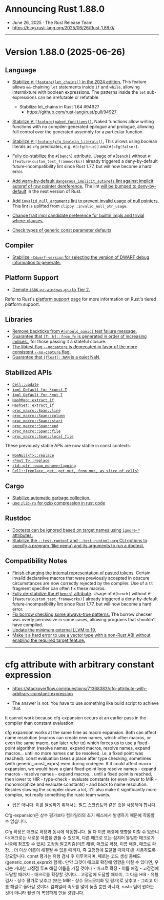 # Announcing Rust 1.88.0
- June 26, 2025 · The Rust Release Team
- https://blog.rust-lang.org/2025/06/26/Rust-1.88.0/


<hr />

Version 1.88.0 (2025-06-26)
==========================

<a id="1.88.0-Language"></a>

Language
--------
- [Stabilize `#![feature(let_chains)]` in the 2024 edition.](https://github.com/rust-lang/rust/pull/132833)
  This feature allows `&&`-chaining `let` statements inside `if` and `while`, allowing intermixture with boolean expressions. The patterns inside the `let` sub-expressions can be irrefutable or refutable.
    - Stabilize let_chains in Rust 1.64 #94927 
      - https://github.com/rust-lang/rust/pull/94927

- [Stabilize `#![feature(naked_functions)]`.](https://github.com/rust-lang/rust/pull/134213)
  Naked functions allow writing functions with no compiler-generated epilogue and prologue, allowing full control over the generated assembly for a particular function.
- [Stabilize `#![feature(cfg_boolean_literals)]`.](https://github.com/rust-lang/rust/pull/138632)
  This allows using boolean literals as `cfg` predicates, e.g. `#[cfg(true)]` and `#[cfg(false)]`.
- [Fully de-stabilize the `#[bench]` attribute](https://github.com/rust-lang/rust/pull/134273). Usage of `#[bench]` without `#![feature(custom_test_frameworks)]` already triggered a deny-by-default future-incompatibility lint since Rust 1.77, but will now become a hard error.
- [Add warn-by-default `dangerous_implicit_autorefs` lint against implicit autoref of raw pointer dereference.](https://github.com/rust-lang/rust/pull/123239)
  The lint [will be bumped to deny-by-default](https://github.com/rust-lang/rust/pull/141661) in the next version of Rust.
- [Add `invalid_null_arguments` lint to prevent invalid usage of null pointers.](https://github.com/rust-lang/rust/pull/119220)
  This lint is uplifted from `clippy::invalid_null_ptr_usage`.
- [Change trait impl candidate preference for builtin impls and trivial where-clauses.](https://github.com/rust-lang/rust/pull/138176)
- [Check types of generic const parameter defaults](https://github.com/rust-lang/rust/pull/139646)

<a id="1.88.0-Compiler"></a>

Compiler
--------
- [Stabilize `-Cdwarf-version` for selecting the version of DWARF debug information to generate.](https://github.com/rust-lang/rust/pull/136926)


<a id="1.88.0-Platform-Support"></a>

Platform Support
----------------
- [Demote `i686-pc-windows-gnu` to Tier 2.](https://blog.rust-lang.org/2025/05/26/demoting-i686-pc-windows-gnu/)


Refer to Rust's [platform support page][platform-support-doc]
for more information on Rust's tiered platform support.

[platform-support-doc]: https://doc.rust-lang.org/rustc/platform-support.html

<a id="1.88.0-Libraries"></a>

Libraries
---------
- [Remove backticks from `#[should_panic]` test failure message.](https://github.com/rust-lang/rust/pull/136160)
- [Guarantee that `[T; N]::from_fn` is generated in order of increasing indices.](https://github.com/rust-lang/rust/pull/139099), for those passing it a stateful closure.
- [The libtest flag `--nocapture` is deprecated in favor of the more consistent `--no-capture` flag.](https://github.com/rust-lang/rust/pull/139224)
- [Guarantee that `{float}::NAN` is a quiet NaN.](https://github.com/rust-lang/rust/pull/139483)


<a id="1.88.0-Stabilized-APIs"></a>

Stabilized APIs
---------------

- [`Cell::update`](https://doc.rust-lang.org/stable/std/cell/struct.Cell.html#method.update)
- [`impl Default for *const T`](https://doc.rust-lang.org/nightly/std/primitive.pointer.html#impl-Default-for-*const+T)
- [`impl Default for *mut T`](https://doc.rust-lang.org/nightly/std/primitive.pointer.html#impl-Default-for-*mut+T)
- [`HashMap::extract_if`](https://doc.rust-lang.org/stable/std/collections/struct.HashMap.html#method.extract_if)
- [`HashSet::extract_if`](https://doc.rust-lang.org/stable/std/collections/struct.HashSet.html#method.extract_if)
- [`proc_macro::Span::line`](https://doc.rust-lang.org/stable/proc_macro/struct.Span.html#method.line)
- [`proc_macro::Span::column`](https://doc.rust-lang.org/stable/proc_macro/struct.Span.html#method.column)
- [`proc_macro::Span::start`](https://doc.rust-lang.org/stable/proc_macro/struct.Span.html#method.start)
- [`proc_macro::Span::end`](https://doc.rust-lang.org/stable/proc_macro/struct.Span.html#method.end)
- [`proc_macro::Span::file`](https://doc.rust-lang.org/stable/proc_macro/struct.Span.html#method.file)
- [`proc_macro::Span::local_file`](https://doc.rust-lang.org/stable/proc_macro/struct.Span.html#method.local_file)

These previously stable APIs are now stable in const contexts:

- [`NonNull<T>::replace`](https://doc.rust-lang.org/stable/std/ptr/struct.NonNull.html#method.replace)
- [`<*mut T>::replace`](https://doc.rust-lang.org/stable/std/primitive.pointer.html#method.replace)
- [`std::ptr::swap_nonoverlapping`](https://github.com/rust-lang/rust/pull/137280)
- [`Cell::{replace, get, get_mut, from_mut, as_slice_of_cells}`](https://github.com/rust-lang/rust/pull/137928)


<a id="1.88.0-Cargo"></a>

Cargo
-----
- [Stabilize automatic garbage collection.](https://github.com/rust-lang/cargo/pull/14287/)
- [use `zlib-rs` for gzip compression in rust code](https://github.com/rust-lang/cargo/pull/15417/)

<a id="1.88.0-Rustdoc"></a>

Rustdoc
-----
- [Doctests can be ignored based on target names using `ignore-*` attributes.](https://github.com/rust-lang/rust/pull/137096)
- [Stabilize the `--test-runtool` and `--test-runtool-arg` CLI options to specify a program (like qemu) and its arguments to run a doctest.](https://github.com/rust-lang/rust/pull/137096)

<a id="1.88.0-Compatibility-Notes"></a>

Compatibility Notes
-------------------
- [Finish changing the internal representation of pasted tokens](https://github.com/rust-lang/rust/pull/124141). Certain invalid declarative macros that were previously accepted in obscure circumstances are now correctly rejected by the compiler. Use of a `tt` fragment specifier can often fix these macros.
- [Fully de-stabilize the `#[bench]` attribute](https://github.com/rust-lang/rust/pull/134273). Usage of `#[bench]` without `#![feature(custom_test_frameworks)]` already triggered a deny-by-default future-incompatibility lint since Rust 1.77, but will now become a hard error.
- [Fix borrow checking some always-true patterns.](https://github.com/rust-lang/rust/pull/139042)
  The borrow checker was overly permissive in some cases, allowing programs that shouldn't have compiled.
- [Update the minimum external LLVM to 19.](https://github.com/rust-lang/rust/pull/139275)
- [Make it a hard error to use a vector type with a non-Rust ABI without enabling the required target feature.](https://github.com/rust-lang/rust/pull/139309)


<hr />

# cfg attribute with arbitrary constant expression
- https://stackoverflow.com/questions/71368383/cfg-attribute-with-arbitrary-constant-expression

- The answer is not. You have to use something like build script to achieve that.

It cannot work because cfg-expansion occurs at an earlier pass in the compiler than constant evaluation.

cfg expansion works at the same time as macro expansion. Both can affect name resolution (macros can create new names, which other macros, or even the same macro, can later refer to) which forces us to use a fixed-point algorithm (resolve names, expand macros, resolve names, expand macros... until no more names can be resolved, i.e. a fixed point was reached). const evaluation takes a place after type checking, sometimes (with generic_const_exprs) even during codegen. If it could affect macro expansion, we would have a giant fixed-point loop resolve names - expand macros - resolve names - expand macros... until a fixed point is reached, then lower to HIR - type-check - evaluate constants (or even lower to MIR - monomorphize and evaluate constants) - and back to name resolution. Besides slowing the compiler down a lot, it'll also make it significantly more complex, not really something the rustc team wants.

- 답은 아니다. 이를 달성하기 위해서는 빌드 스크립트와 같은 것을 사용해야 합니다.

Cfg-expansion은 상수 평가보다 컴파일러의 초기 패스에서 발생하기 때문에 작동할 수 없습니다.

Cfg 확장은 매크로 확장과 동시에 작동합니다. 둘 다 이름 해결에 영향을 미칠 수 있습니다(매크로는 새로운 이름을 만들 수 있으며, 다른 매크로 또는 심지어 동일한 매크로가 나중에 참조할 수 있음) 고정점 알고리즘(이름 해결, 매크로 확장, 이름 해결, 매크로 확장... 더 이상 이름이 해결될 수 없을 때까지, 즉 고정점에 도달할 때까지)을 사용하도록 강요합니다. const 평가는 유형 검사 후 이루어지며, 때로는 코드 생성 중에도 (generic_const_exprs와 함께). 만약 그것이 매크로 확장에 영향을 미칠 수 있다면, 우리는 거대한 고정점 루프 해결 이름을 가질 것이다 - 매크로 확장 - 이름 해결 - 고정점에 도달할 때까지 - 매크로를 확장할 것이다... 고정점에 도달할 때까지, 그 다음 HIR - 유형 검사 - 상수 평가로 낮추고 (또는 MIR - 상수 모노모피화 및 평가)로 낮추고 - 그리고 이름 해결로 돌아갈 것이다. 컴파일러 속도를 많이 늦출 뿐만 아니라, rustc 팀이 원하는 것이 아니라 훨씬 더 복잡하게 만들 것입니다.
